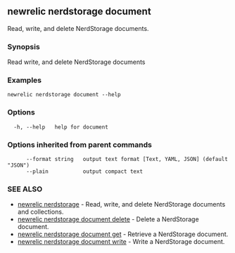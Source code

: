 ## newrelic nerdstorage document

Read, write, and delete NerdStorage documents.

### Synopsis

Read write, and delete NerdStorage documents

### Examples

```
newrelic nerdstorage document --help
```

### Options

```
  -h, --help   help for document
```

### Options inherited from parent commands

```
      --format string   output text format [Text, YAML, JSON] (default "JSON")
      --plain           output compact text
```

### SEE ALSO

* [newrelic nerdstorage](newrelic_nerdstorage.md)	 - Read, write, and delete NerdStorage documents and collections.
* [newrelic nerdstorage document delete](newrelic_nerdstorage_document_delete.md)	 - Delete a NerdStorage document.
* [newrelic nerdstorage document get](newrelic_nerdstorage_document_get.md)	 - Retrieve a NerdStorage document.
* [newrelic nerdstorage document write](newrelic_nerdstorage_document_write.md)	 - Write a NerdStorage document.


